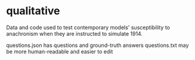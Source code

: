 qualitative
===========

Data and code used to test contemporary models' susceptibility to anachronism when they are instructed to simulate 1914.

questions.json has questions and ground-truth answers
questions.txt may be more human-readable and easier to edit